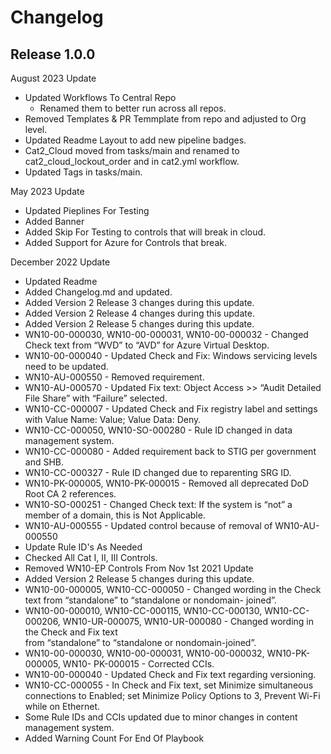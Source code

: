 # Changelog

## Release 1.0.0

August 2023 Update
  - Updated Workflows To Central Repo
    - Renamed them to better run across all repos. 
  - Removed Templates & PR Temmplate from repo and adjusted to Org level. 
  - Updated Readme Layout to add new pipeline badges.
  - Cat2_Cloud moved from tasks/main and renamed to cat2_cloud_lockout_order and in cat2.yml workflow.
  - Updated Tags in tasks/main.

May 2023 Update
  - Updated Pieplines For Testing
  - Added Banner
  - Added Skip For Testing to controls that will break in cloud. 
  - Added Support for Azure for Controls that break. 

December 2022 Update
  - Updated Readme
  - Added Changelog.md and updated.
  - Added Version 2 Release 3 changes during this update.
  - Added Version 2 Release 4 changes during this update. 
  - Added Version 2 Release 5 changes during this update. 
  - WN10-00-000030, WN10-00-000031, WN10-00-000032 - Changed Check text from 
    “WVD” to “AVD” for Azure Virtual Desktop. 
  - WN10-00-000040 - Updated Check and Fix: Windows servicing levels need to be updated. 
  - WN10-AU-000550 - Removed requirement. 
  - WN10-AU-000570 - Updated Fix text: Object Access >> “Audit Detailed File 
    Share” with “Failure” selected.
  - WN10-CC-000007 - Updated Check and Fix registry label and settings with 
    Value Name: Value; Value Data: Deny.
  - WN10-CC-000050, WN10-SO-000280 - Rule ID changed in data management system.
  - WN10-CC-000080 - Added requirement back to STIG per government and SHB.
  - WN10-CC-000327 - Rule ID changed due to reparenting SRG ID.
  - WN10-PK-000005, WN10-PK-000015 - Removed all deprecated DoD Root CA 2 references.
  - WN10-SO-000251 - Changed Check text: If the system is “not” a member of a domain, this 
    is Not Applicable.
  - WN10-AU-000555 - Updated control because of removal of WN10-AU-000550
  - Update Rule ID's As Needed
  - Checked All Cat I, II, III Controls.
  - Removed WN10-EP Controls From Nov 1st 2021 Update
  - Added Version 2 Release 5 changes during this update. 
  - WN10-00-000005, WN10-CC-000050 - Changed wording in the Check text from “standalone” to “standalone or nondomain- joined”. 
  - WN10-00-000010, WN10-CC-000115, WN10-CC-000130, WN10-CC-000206, WN10-UR-000075, WN10-UR-000080 - Changed wording in the Check and Fix text   
    from “standalone” to “standalone or nondomain-joined”. 
  - WN10-00-000030, WN10-00-000031, WN10-00-000032, WN10-PK-000005, WN10- PK-000015 - Corrected CCIs.
  - WN10-00-000040 - Updated Check and Fix text regarding versioning. 
  - WN10-CC-000055 - In Check and Fix text, set Minimize simultaneous connections to Enabled; set Minimize Policy Options to 3, Prevent Wi-Fi 
    while on Ethernet. 
  - Some Rule IDs and CCIs updated due to minor changes in content management system.
  - Added Warning Count For End Of Playbook

